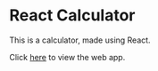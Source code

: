# React Calculator #

This is a calculator, made using React.

Click [here](https://calculator-react-bmswxnzgkn.now.sh/) to view the web app.
